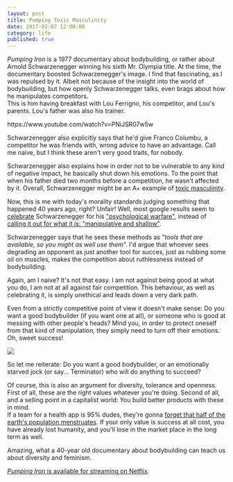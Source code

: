 ```yaml
---
layout: post
title: Pumping Toxic Masculinity
date: 2017-02-07 12:00:00
category: life
published: true
---
```




*Pumping Iron* is a 1977 documentary about bodybuilding, or rather about Arnold Schwarzenegger winning his sixth Mr. Olympia title. At the time, the documentary boosted Schwarzenegger's image. I find that fascinating, as I was repulsed by it. Albeit not because of the insight into the world of bodybuilding, but how openly Schwarzenegger talks, even brags about how he manipulates competitors.  
This is him having breakfast with Lou Ferrigno, his competitor, and Lou's parents. Lou's father was also his trainer.

<div class="videoWrapper-%fillpopup:name=Aspect Ratio:default=16-9:16-10:4-3:2-1%">https://www.youtube.com/watch?v=PNiJSR07w5w</div>

Schwarzenegger also explicitly says that he'd give Franco Columbu, a competitor he was friends with, wrong advice to have an advantage. Call me naive, but I think these aren't very good traits, for nobody. 

Schwarzenegger also explains how in order not to be vulnerable to any kind of negative impact, he basically shut down his emotions. To the point that when his father died two months before a competition, he wasn't affected by it. Overall, Schwarzenegger might be an A+ example of [toxic masculinity](https://en.wikipedia.org/wiki/Toxic_masculinity).

Now, this is me with today's morality standards judging something that happened 40 years ago, right? Unfair! Well, most google results seem to [celebrate](http://ignorelimits.com/psychological-warfare/) Schwarzenegger for his ["psychological warfare"](http://www.businessinsider.com/arnold-schwarzeneggers-psychological-warfare-2015-2?IR=T), instead of [calling it out for what it is: "manipulative and shallow"](http://www.thedailybeast.com/articles/2011/05/24/arnold-schwarzenegger-8-crazy-scenes-from-pumping-iron-his-1977-documentary.html).

Schwarzenegger says that he sees these methods as "*tools that are available, so you might as well use them*". I'd argue that whoever sees degrading an opponent as just another tool for succes, just as rubbing some oil on muscles, makes the competition about ruthlessness instead of bodybuilding.

Again, am I naive? It's not that easy. I am not against being good at what you do, I am not at all against fair competition. This behaviour, as well as celebrating it, is simply unethical and leads down a very dark path.

Even from a strictly competitive point of view it doesn't make sense: Do you want a good bodybuilder (if you want one at all), or someone who is good at messing with other people's heads? Mind you, in order to protect oneself from that kind of manipulation, they simply need to turn off their emotions. Oh, sweet success!

<p class="pic"><img src="http://blog.timmschoof.com/images/the-terminator-toy-crush"></a></p>

So let me reiterate: Do you want a good bodybuilder, or an emotionally starved jock (or say... Terminator) who will do anything to succeed? 

Of course, this is also an argument for diversity, tolerance and openness. First of all, these are the right values whatever you're doing. Second of all, and a selling point in a capitalist world: You build better products with these in mind.  
If a team for a health app is 95% dudes, they're gonna [forget that half of the earth's population menstruates](https://techcrunch.com/2015/06/09/apple-stops-ignoring-womens-health-with-ios-9-healthkit-update-now-featuring-period-tracking/). If your only value is success at all cost, you have already lost humanity, and you'll lose in the market place in the long term as well.

Amazing, what a 40-year old documentary about bodybuilding can teach us about diversity and feminism.

[*Pumping Iron* is available for streaming on Netflix](https://www.netflix.com/search?q=pumping%20iron).